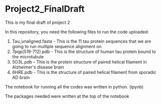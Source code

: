 # Project2_FinalDraft
This is my final draft of project 2

In this repository, you need the following files to run the code uploaded:
1) Tau_unaligned.fasta - This is the 11 tau protein sequences that we are going to run multiple sequence alignment on
2) 7pqp(519-712).pdb - This is the structure of human tau protein bound to the microtubule
3) 5O3L.pdb - This is the protein structure of paired helical filament in Alzheimer's disease brain
4) 6HRE.pdb - This is the structure of paired helical filament from sporadic AD brain

The notebook for running all the codes was written in python. (ipynb)

The packages needed were written at the top of the notebook
